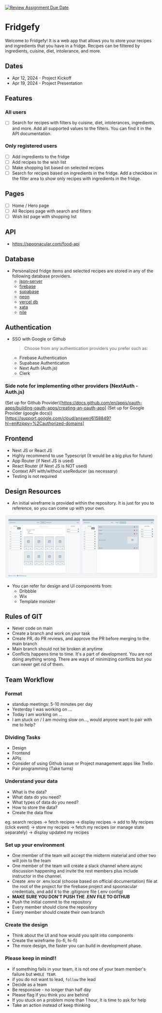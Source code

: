 [![Review Assignment Due Date](https://classroom.github.com/assets/deadline-readme-button-24ddc0f5d75046c5622901739e7c5dd533143b0c8e959d652212380cedb1ea36.svg)](https://classroom.github.com/a/GiYl-KQs)
# Fridgefy

Welcome to Fridgefy!
It is a web app that allows you to store your recipes and ingredients that you have in a fridge.
Recipes can be filtered by ingredients, cuisine, diet, intolerance, and more.

## Dates

- Apr 12, 2024 - Project Kickoff
- Apr 19, 2024 - Project Presentation

## Features

### All users

- [ ] Search for recipes with filters by cuisine, diet, intolerances, ingredients, and more. Add all supported values to the filters. You can find it in the API documentation.

### Only registered users

- [ ] Add ingredients to the fridge
- [ ] Add recipes to the wish list
- [ ] Make shopping list based on selected recipes
- [ ] Search for recipes based on ingredients in the fridge. Add a checkbox in the filter area to show only recipes with ingredients in the fridge.

## Pages

- [ ] Home / Hero page
- [ ] All Recipes page with search and filters
- [ ] Wish list page with shopping list

## API

- https://spoonacular.com/food-api

## Database

- Personalized fridge items and selected recipes are stored in any of the following database providers.
  - [json-server](https://www.npmjs.com/package/json-server)
  - [firebase](https://firebase.google.com/docs/database/rtdb-vs-firestore)
  - [supabase](https://supabase.com/database)
  - [neon](https://neon.tech/docs/connect/connect-from-any-app)
  - [vercel db](https://vercel.com/docs/storage/vercel-postgres)
  - [xata](https://xata.io/docs/postgres)
  - [nile](https://www.thenile.dev/docs/getting-started/languages/nextjs)

## Authentication

- SSO with Google or Github
  > Choose from any authentication providers you prefer such as:
  - Firebase Authentication
  - Supabase Authentication
  - Next Auth (Auth.js)
  - Clerk

### Side note for implementing other providers (NextAuth - Auth.js)

(Set up for Github Provider)[https://docs.github.com/en/apps/oauth-apps/building-oauth-apps/creating-an-oauth-app]
(Set up for Google Provider (google docs))[https://support.google.com/cloud/answer/6158849?hl=en#zippy=%2Cauthorized-domains]

## Frontend

- Next JS or React JS
- Highly recommend to use Typescript (It would be a big plus for future)
- App Router (if Next JS is used)
- React Router (if Next JS is NOT used)
- Context API with/without useReducer (as necessary)
- Testing is not required

## Design Resources

- An initial wireframe is provided within the repository. It is just for you to reference, so you can come up with your own.

![sample](public/CICCC-React-Final.png)

- You can refer for design and UI components from:
  - Dribbble
  - Wix
  - Template monster

## Rules of GIT

- Never code on main
- Create a branch and work on your task
- Create PR, do PR reviews, and approve the PR before merging to the main branch
- Main branch should not be broken at anytime
- Conflicts happens time to time. It's a part of development. You are not doing anything wrong. There are ways of minimizing conflicts but you can never get rid of them.

## Team Workflow

### Format

- standup meetings: 5-10 minutes per day
- Yesterday I was working on ...
- Today I am working on ...
- I am stuck on / I am moving slow on..., would anyone want to pair with me to help?

### Dividing Tasks

- Design
- Frontend
- APIs
- Consider of using Github issue or Project management apps like Trello
- Pair programming (Take turns)

### Understand your data

- What is the data?
- What data do you need?
- What types of data do you need?
- How to store the data?
- Create the data flow

eg. search recipes -> fetch recipes -> display recipes -> add to My recipes (click event) -> store my recipes -> fetch my recipes (or manage state separately) -> display updated my recipes

### Set up your environment

- One member of the team will accept the midterm material and other two will join to the team
- One member of the team will create a slack channel where async discussion happening and invite the rest members plus include instructor in the channel.
- Create .env or .env.local (choose based on official documentation) file at the root of the project for the firebase project and spoonacular credentials, and add it to the .gitignore file (.env config)
- **MAKE SURE YOU DON'T PUSH THE .ENV FILE TO GITHUB**
- Push the initial commit to the repository
- Every member should clone the repository
- Every member should create their own branch

### Create the design

- Think about the UI and how would you split into components
- Create the wireframe (lo-fi, hi-fi)
- The more design, the faster you can build in development phase.

### Please keep in mind!!

- if something fails in your team, it is not one of your team member's failure but `WHOLE TEAM`.
- if you do not want to lead, `follow` the lead
- Decide as a team
- Be responsive - no longer than half day
- Please flag if you think you are behind
- If you stuck on a problem more than 1 hour, It is time to ask for help
- Take an action instead of keep thinking
